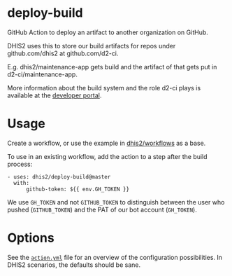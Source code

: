# deploy-build

GitHub Action to deploy an artifact to another organization on GitHub.

DHIS2 uses this to store our build artifacts for repos under
github.com/dhis2 at github.com/d2-ci.

E.g. dhis2/maintenance-app gets build and the artifact of that gets put
in d2-ci/maintenance-app.

More information about the build system and the role d2-ci plays is
available at the [developer
portal](https://developers.dhis2.org/2019/02/the-build-system/#d2-ci-organisation).

# Usage

Create a workflow, or use the example in
[dhis2/workflows](https://github.com/dhis2/workflows/blob/master/ci/dhis2-artifacts.yml)
as a base.

To use in an existing workflow, add the action to a step after the build
process:

```
- uses: dhis2/deploy-build@master
  with:
      github-token: ${{ env.GH_TOKEN }}
```

We use `GH_TOKEN` and not `GITHUB_TOKEN` to distinguish between the user
who pushed (`GITHUB_TOKEN`) and the PAT of our bot account (`GH_TOKEN`).

# Options

See the [`action.yml`](action.yml) file for an overview of the
configuration possibilities. In DHIS2 scenarios, the defaults should be
sane.
